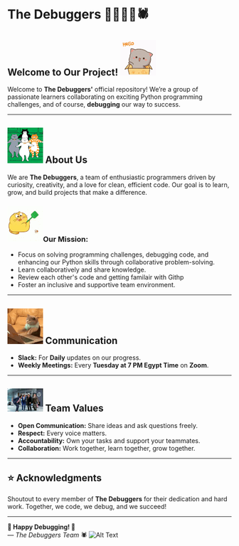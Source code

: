 # **The Debuggers** 👩‍💻👨‍💻🕷

## **Welcome to Our Project!** ![Alt Text](assets/hi.gif)

Welcome to **The Debuggers'** official repository! We’re a group of passionate
learners collaborating on exciting Python programming challenges, and of course,
**debugging** our way to success.

---

## ![AltText](assets/cat3.gif) **About Us**

We are **The Debuggers**, a team of enthusiastic programmers driven by curiosity,
creativity, and a love for clean, efficient code. Our goal is to learn, grow,
and build projects that make a difference.

### ![AltText](assets/cat2.gif)**Our Mission:**

- Focus on solving programming challenges, debugging code, and enhancing our
Python skills through collaborative problem-solving.
- Learn collaboratively and share knowledge.
- Review each other's code and getting familair with Githp
- Foster an inclusive and supportive team environment.

---

## ![AltText](assets/cat.gif) **Communication**

- **Slack:** For **Daily** updates on our progress.
- **Weekly Meetings:** Every **Tuesday at 7 PM Egypt Time** on **Zoom**.

---

## ![AltText](assets/us.gif) **Team Values**

- **Open Communication:** Share ideas and ask questions freely.
- **Respect:** Every voice matters.
- **Accountability:** Own your tasks and support your teammates.
- **Collaboration:** Work together, learn together, grow together.

---

## ⭐ **Acknowledgments**

Shoutout to every member of **The Debuggers** for their dedication and hard work.
Together, we code, we debug, and we succeed!

---

**🐞 Happy Debugging! 🐞**  
*— The Debuggers Team* 🕷
![Alt Text](https://media1.tenor.com/m/GrvCw59630oAAAAd/debug-debugging.gif)
